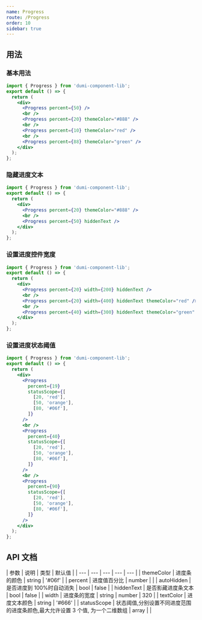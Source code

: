 ```yaml
---
name: Progress
route: /Progress
order: 10
sidebar: true
---
```


## 用法

### 基本用法

```jsx
import { Progress } from 'dumi-component-lib';
export default () => {
  return (
    <div>
      <Progress percent={50} />
      <br />
      <Progress percent={20} themeColor="#888" />
      <br />
      <Progress percent={10} themeColor="red" />
      <br />
      <Progress percent={88} themeColor="green" />
    </div>
  );
};
```

### 隐藏进度文本

```jsx
import { Progress } from 'dumi-component-lib';
export default () => {
  return (
    <div>
      <Progress percent={20} themeColor="#888" />
      <br />
      <Progress percent={50} hiddenText />
    </div>
  );
};
```

### 设置进度控件宽度

```jsx
import { Progress } from 'dumi-component-lib';
export default () => {
  return (
    <div>
      <Progress percent={20} width={200} hiddenText />
      <br />
      <Progress percent={20} width={400} hiddenText themeColor="red" />
      <br />
      <Progress percent={40} width={300} hiddenText themeColor="green" />
    </div>
  );
};
```

### 设置进度状态阈值

```jsx
import { Progress } from 'dumi-component-lib';
export default () => {
  return (
    <div>
      <Progress
        percent={19}
        statusScope={[
          [20, 'red'],
          [50, 'orange'],
          [80, '#06f'],
        ]}
      />
      <br />
      <Progress
        percent={40}
        statusScope={[
          [20, 'red'],
          [50, 'orange'],
          [80, '#06f'],
        ]}
      />
      <br />
      <Progress
        percent={90}
        statusScope={[
          [20, 'red'],
          [50, 'orange'],
          [80, '#06f'],
        ]}
      />
    </div>
  );
};
```

## API 文档

| 参数 | 说明 | 类型 | 默认值 |
| --- | --- | --- | --- | --- |
| themeColor | 进度条的颜色 | string | '#06f' |
| percent | 进度值百分比 | number |  |
| autoHidden | 是否进度到 100%时自动消失 | bool | false |
| hiddenText | 是否影藏进度条文本 | bool | false |
| width | 进度条的宽度 | string | number | 320 |
| textColor | 进度文本颜色 | string | '#666' |
| statusScope | 状态阈值,分别设置不同进度范围的进度条颜色,最大允许设置 3 个值, 为一个二维数组 | array |  |
